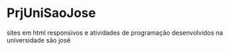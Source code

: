 # PrjUniSaoJose
sites em  html responsivos e atividades de programação desenvolvidos na universidade são josé

